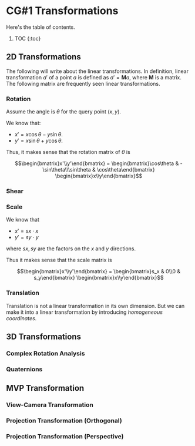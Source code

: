 # CG#1 Transformations

Here's the table of contents. 

1. TOC
{:toc}

## 2D Transformations
The following will write about the linear transformations. In definition, linear transformation $a'$ of a point $a$ is defined as $a' = \mathbf{M}a$, where $\mathbf{M}$ is a matrix. The following matrix are frequently seen linear transformations.
### Rotation
Assume the angle is $\theta$ for the query point $(x,y)$.

We know that:
- $x' = x\cos\theta - y\sin\theta$.
- $y' = x\sin\theta + y\cos\theta$.

Thus, it makes sense that the rotation matrix of $\theta$ is
```math
\begin{bmatrix}x'\\y'\end{bmatrix} = \begin{bmatrix}\cos\theta & -\sin\theta\\\sin\theta & \cos\theta\end{bmatrix} \begin{bmatrix}x\\y\end{bmatrix}
```
  
### Shear
### Scale
We know that
- $x' = sx\cdot x$
- $y'=sy\cdot y$

where $sx, sy$ are the factors on the $x$ and $y$ directions. 

Thus it makes sense that the scale matrix is 

```math
\begin{bmatrix}x'\\y'\end{bmatrix} = \begin{bmatrix}s_x & 0\\0 & s_y\end{bmatrix} \begin{bmatrix}x\\y\end{bmatrix}
```


### Translation
Translation is not a linear transformation in its own dimension. But we can make it into a linear transformation by introducing *homogeneous coordinates*.

## 3D Transformations
### Complex Rotation Analysis
### Quaternions

## MVP Transformation
### View-Camera Transformation
### Projection Transformation (Orthogonal)
### Projection Transformation (Perspective)
